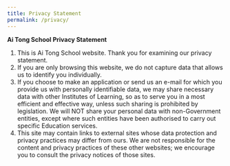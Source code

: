 ```yaml
---
title: Privacy Statement
permalink: /privacy/
---
```

**Ai Tong School Privacy Statement**


1. This is Ai Tong School website. Thank you for examining our privacy statement.
2. If you are only browsing this website, we do not capture data that allows us to identify you individually.
3. If you choose to make an application or send us an e-mail for which you provide us with personally identifiable data, we may share necessary data with other Institutes of Learning, so as to serve you in a most efficient and effective way, unless such sharing is prohibited by legislation. We will NOT share your personal data with non-Government entities, except where such entities have been authorised to carry out specific Education services.
4. This site may contain links to external sites whose data protection and privacy practices may differ from ours. We are not responsible for the content and privacy practices of these other websites; we encourage you to consult the privacy notices of those sites.
